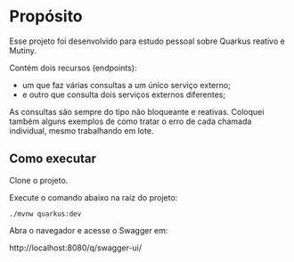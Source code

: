 # Propósito

Esse projeto foi desenvolvido para estudo pessoal sobre Quarkus reativo e Mutiny.

Contém dois recursos (endpoints):
 - um que faz várias consultas a um único serviço externo;
 - e outro que consulta dois serviços externos diferentes;

As consultas são sempre do tipo não bloqueante e reativas.
Coloquei também alguns exemplos de como tratar o erro de cada chamada individual, mesmo trabalhando em lote.


## Como executar

Clone o projeto.

Execute o comando abaixo na raiz do projeto:
```
./mvnw quarkus:dev
```

Abra o navegador e acesse o Swagger em:

http://localhost:8080/q/swagger-ui/
